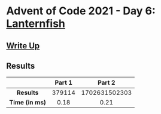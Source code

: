 # Advent of Code 2021 - Day 6: [Lanternfish](https://adventofcode.com/2021/day/6)

## [Write Up](https://codingap.github.io/advent-of-code/writeups/2021/day06)

## Results

|                  | **Part 1** | **Part 2** |
| :--------------: | :--------: | :--------: |
|   **Results**    | 379114 | 1702631502303 |
| **Time (in ms)** | 0.18 | 0.21 |
